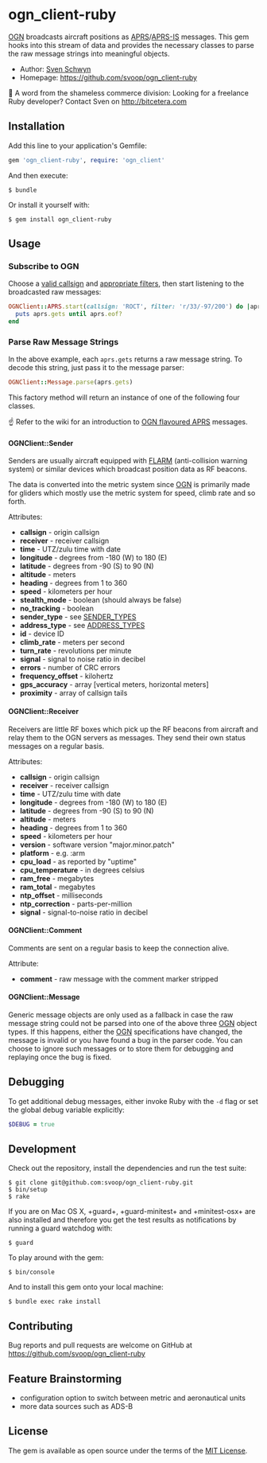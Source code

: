 # ogn_client-ruby

[OGN](http://glidernet.org) broadcasts aircraft positions as [APRS](http://www.aprs.org)/[APRS-IS](http://www.aprs-is.net) messages. This gem hooks into this stream of data and provides the necessary classes to parse the raw message strings into meaningful objects.

* Author: [Sven Schwyn](http://bitcetera.com)
* Homepage: https://github.com/svoop/ogn_client-ruby

:loudspeaker: A word from the shameless commerce division: Looking for a freelance Ruby developer? Contact Sven on http://bitcetera.com

## Installation

Add this line to your application's Gemfile:

```ruby
gem 'ogn_client-ruby', require: 'ogn_client'
```

And then execute:

    $ bundle

Or install it yourself with:

    $ gem install ogn_client-ruby

## Usage

### Subscribe to OGN

Choose a [valid callsign](http://www.aprs-is.net/Connecting.aspx#loginrules) and [appropriate filters](http://www.aprs-is.net/javAPRSFilter.aspx), then start listening to the broadcasted raw messages:

```ruby
OGNClient::APRS.start(callsign: 'ROCT', filter: 'r/33/-97/200') do |aprs|
  puts aprs.gets until aprs.eof?
end
```

### Parse Raw Message Strings

In the above example, each `aprs.gets` returns a raw message string. To decode this string, just pass it to the message parser:

```ruby
OGNClient::Message.parse(aprs.gets)
```

This factory method will return an instance of one of the following four classes.

:point_up: Refer to the wiki for an introduction to [OGN flavoured APRS](https://github.com/svoop/ogn_client-ruby/wiki) messages.

#### OGNClient::Sender

Senders are usually aircraft equipped with [FLARM](https://flarm.com) (anti-collision warning system) or similar devices which broadcast position data as RF beacons.

The data is converted into the metric system since [OGN](http://glidernet.org) is primarily made for gliders which mostly use the metric system for speed, climb rate and so forth.

Attributes:
* **callsign** - origin callsign
* **receiver** - receiver callsign
* **time** - UTZ/zulu time with date
* **longitude** - degrees from -180 (W) to 180 (E)
* **latitude** - degrees from -90 (S) to 90 (N)
* **altitude** - meters
* **heading** - degrees from 1 to 360
* **speed** - kilometers per hour
* **stealth_mode** - boolean (should always be false)
* **no_tracking** - boolean
* **sender_type** - see [SENDER_TYPES](https://github.com/svoop/ogn_client-ruby/blob/master/lib/ogn_client/messages/sender.rb)
* **address_type** - see [ADDRESS_TYPES](https://github.com/svoop/ogn_client-ruby/blob/master/lib/ogn_client/messages/sender.rb)
* **id** - device ID
* **climb_rate** - meters per second
* **turn_rate** - revolutions per minute
* **signal** - signal to noise ratio in decibel
* **errors** - number of CRC errors
* **frequency_offset** - kilohertz
* **gps_accuracy** - array [vertical meters, horizontal meters]
* **proximity** - array of callsign tails

#### OGNClient::Receiver

Receivers are little RF boxes which pick up the RF beacons from aircraft and relay them to the OGN servers as messages. They send their own status messages on a regular basis.

Attributes:
* **callsign** - origin callsign
* **receiver** - receiver callsign
* **time** - UTZ/zulu time with date
* **longitude** - degrees from -180 (W) to 180 (E)
* **latitude** - degrees from -90 (S) to 90 (N)
* **altitude** - meters
* **heading** - degrees from 1 to 360
* **speed** - kilometers per hour
* **version** - software version "major.minor.patch"
* **platform** - e.g. :arm
* **cpu_load** - as reported by "uptime"
* **cpu_temperature** - in degrees celsius
* **ram_free** - megabytes
* **ram_total** - megabytes
* **ntp_offset** - milliseconds
* **ntp_correction** - parts-per-million
* **signal** - signal-to-noise ratio in decibel

#### OGNClient::Comment

Comments are sent on a regular basis to keep the connection alive.

Attribute:
* **comment** - raw message with the comment marker stripped

#### OGNClient::Message

Generic message objects are only used as a fallback in case the raw message string could not be parsed into one of the above three [OGN](http://glidernet.org) object types. If this happens, either the [OGN](http://glidernet.org) specifications have changed, the message is invalid or you have found a bug in the parser code. You can choose to ignore such messages or to store them for debugging and replaying once the bug is fixed.

## Debugging

To get additional debug messages, either invoke Ruby with the `-d` flag or set the global debug variable explicitly:

```ruby
$DEBUG = true
```

## Development

Check out the repository, install the dependencies and run the test suite:

    $ git clone git@github.com:svoop/ogn_client-ruby.git
    $ bin/setup
    $ rake

If you are on Mac OS X, +guard+, +guard-minitest+ and +minitest-osx+ are also installed and therefore you get the test results as notifications by running a guard watchdog with:

    $ guard

To play around with the gem:

    $ bin/console

And to install this gem onto your local machine:

    $ bundle exec rake install

## Contributing

Bug reports and pull requests are welcome on GitHub at https://github.com/svoop/ogn_client-ruby

## Feature Brainstorming

* configuration option to switch between metric and aeronautical units
* more data sources such as ADS-B

## License

The gem is available as open source under the terms of the [MIT License](http://opensource.org/licenses/MIT).
